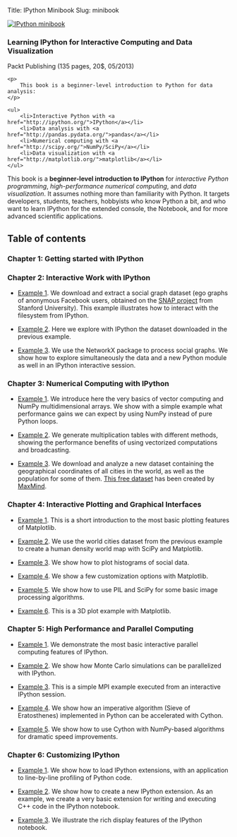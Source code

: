 Title: IPython Minibook
Slug: minibook

<div class="pure-g">
<div class="book-cover pure-u-1 pure-u-sm-1-3">
    <a href="https://www.packtpub.com/big-data-and-business-intelligence/learning-ipython-interactive-computing-and-data-visualization"><img src="/images/minibook.jpg" alt="IPython minibook" /></a>
</div>

<div class="book-descr pure-u-1 pure-u-sm-2-3">
<div class="box">
    <h3>Learning IPython for Interactive Computing and Data Visualization</h3>
    <div class="sub-header-3">Packt Publishing (135 pages, 20$, 05/2013)</div>

    <p>
        This book is a beginner-level introduction to Python for data analysis:
    </p>

    <ul>
        <li>Interactive Python with <a href="http://ipython.org/">IPython</a></li>
        <li>Data analysis with <a href="http://pandas.pydata.org/">pandas</a></li>
        <li>Numerical computing with <a href="http://scipy.org/">NumPy/SciPy</a></li>
        <li>Data visualization with <a href="http://matplotlib.org/">matplotlib</a></li>
    </ul>
</div>
</div>
</div>

This book is a **beginner-level introduction to IPython** for *interactive Python programming*, *high-performance numerical computing*, and *data visualization*. It assumes nothing more than familiarity with Python. It targets developers, students, teachers, hobbyists who know Python a bit, and who want to learn IPython for the extended console, the Notebook, and for more advanced scientific applications.

## Table of contents

### Chapter 1: Getting started with IPython

### Chapter 2: Interactive Work with IPython

  * [Example 1](http://nbviewer.ipython.org/url/raw.github.com/ipython-books/minibook-code/master/chapter2/201-facebook-data-download.ipynb). We download and extract a social graph dataset (ego graphs of anonymous Facebook users, obtained on the [SNAP project](http://snap.stanford.edu/data/) from Stanford University). This example illustrates how to interact with the filesystem from IPython.
  
  * [Example 2](http://nbviewer.ipython.org/url/raw.github.com/ipython-books/minibook-code/master/chapter2/202-facebook-data-explore.ipynb). Here we explore with IPython the dataset downloaded in the previous example.
  
  * [Example 3](http://nbviewer.ipython.org/url/raw.github.com/ipython-books/minibook-code/master/chapter2/203-networkx.ipynb). We use the NetworkX package to process social graphs. We show how to explore simultaneously the data and a new Python module as well in an IPython interactive session.


### Chapter 3: Numerical Computing with IPython

  * [Example 1](http://nbviewer.ipython.org/url/raw.github.com/ipython-books/minibook-code/master/chapter3/301-vector-computations.ipynb). We introduce here the very basics of vector computing and NumPy multidimensional arrays. We show with a simple example what performance gains we can expect by using NumPy instead of pure Python loops.
  
  * [Example 2](http://nbviewer.ipython.org/url/raw.github.com/ipython-books/minibook-code/master/chapter3/302-multiplication-tables.ipynb). We generate multiplication tables with different methods, showing the performance benefits of using vectorized computations and broadcasting.
  
  * [Example 3](http://nbviewer.ipython.org/url/raw.github.com/ipython-books/minibook-code/master/chapter3/303-cities-data-explore.ipynb). We download and analyze a new dataset containing the geographical coordinates of all cities in the world, as well as the population for some of them. [This free dataset](http://www.maxmind.com/en/worldcities) has been created by [MaxMind](http://www.maxmind.com/).


### Chapter 4: Interactive Plotting and Graphical Interfaces

  * [Example 1](http://nbviewer.ipython.org/url/raw.github.com/ipython-books/minibook-code/master/chapter4/401-matplotlib-intro.ipynb). This is a short introduction to the most basic plotting features of Matplotlib.
  
  * [Example 2](http://nbviewer.ipython.org/url/raw.github.com/ipython-books/minibook-code/master/chapter4/402-world-map.ipynb). We use the world cities dataset from the previous example to create a human density world map with SciPy and Matplotlib.
  
  * [Example 3](http://nbviewer.ipython.org/url/raw.github.com/ipython-books/minibook-code/master/chapter4/403-histograms.ipynb). We show how to plot histograms of social data.
  
  * [Example 4](http://nbviewer.ipython.org/url/raw.github.com/ipython-books/minibook-code/master/chapter4/404-customization.ipynb). We show a few customization options with Matplotlib.
  
  * [Example 5](http://nbviewer.ipython.org/url/raw.github.com/ipython-books/minibook-code/master/chapter4/405-image-processing.ipynb). We show how to use PIL and SciPy for some basic image processing algorithms.
  
  * [Example 6](http://nbviewer.ipython.org/url/raw.github.com/ipython-books/minibook-code/master/chapter4/406-plot3d.ipynb). This is a 3D plot example with Matplotlib.


### Chapter 5: High Performance and Parallel Computing

  * [Example 1](http://nbviewer.ipython.org/url/raw.github.com/ipython-books/minibook-code/master/chapter5/501-parallel-computing.ipynb). We demonstrate the most basic interactive parallel computing features of IPython.
  
  * [Example 2](http://nbviewer.ipython.org/url/raw.github.com/ipython-books/minibook-code/master/chapter5/502-monte-carlo.ipynb). We show how Monte Carlo simulations can be parallelized with IPython.
  
  * [Example 3](http://nbviewer.ipython.org/url/raw.github.com/ipython-books/minibook-code/master/chapter5/503-mpi.ipynb). This is a simple MPI example executed from an interactive IPython session.
  
  * [Example 4](http://nbviewer.ipython.org/url/raw.github.com/ipython-books/minibook-code/master/chapter5/504-cython-eratosthenes.ipynb). We show how an imperative algorithm (Sieve of Eratosthenes) implemented in Python can be accelerated with Cython.
  
  * [Example 5](http://nbviewer.ipython.org/url/raw.github.com/ipython-books/minibook-code/master/chapter5/505-cython-numpy.ipynb). We show how to use Cython with NumPy-based algorithms for dramatic speed improvements.


### Chapter 6: Customizing IPython

  * [Example 1](http://nbviewer.ipython.org/url/raw.github.com/ipython-books/minibook-code/master/chapter6/601-lprof.ipynb). We show how to load IPython extensions, with an application to line-by-line profiling of Python code.
  
  * [Example 2](http://nbviewer.ipython.org/url/raw.github.com/ipython-books/minibook-code/master/chapter6/602-cpp.ipynb). We show how to create a new IPython extension. As an example, we create a very basic extension for writing and executing C++ code in the IPython notebook.
  
  * [Example 3](http://nbviewer.ipython.org/url/raw.github.com/ipython-books/minibook-code/master/chapter6/603-notebook-rich-display.ipynb). We illustrate the rich display features of the IPython notebook.
